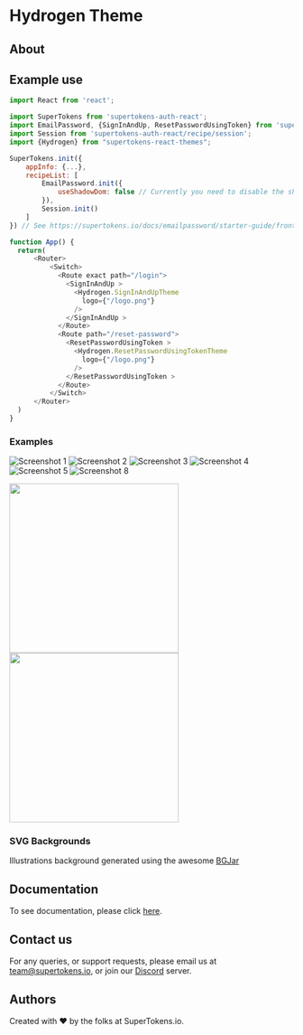
# Hydrogen Theme

## About

## Example use

```js
import React from 'react';

import SuperTokens from 'supertokens-auth-react';
import EmailPassword, {SignInAndUp, ResetPasswordUsingToken} from 'supertokens-auth-react/recipe/emailpassword';
import Session from 'supertokens-auth-react/recipe/session';
import {Hydrogen} from "supertokens-react-themes";

SuperTokens.init({
    appInfo: {...},
    recipeList: [
        EmailPassword.init({
            useShadowDom: false // Currently you need to disable the shadow Dom to use this theme.
        }),
        Session.init()
    ]
}) // See https://supertokens.io/docs/emailpassword/starter-guide/frontend

function App() {
  return(
      <Router>
          <Switch>
            <Route exact path="/login">
              <SignInAndUp >
                <Hydrogen.SignInAndUpTheme
                  logo={"/logo.png"}
                />
              </SignInAndUp >
            </Route>
            <Route path="/reset-password">
              <ResetPasswordUsingToken >
                <Hydrogen.ResetPasswordUsingTokenTheme
                  logo={"/logo.png"}
                />
              </ResetPasswordUsingToken >
            </Route>
          </Switch>
      </Router>
  )
}
```

### Examples


![Screenshot 1](https://raw.githubusercontent.com/NkxxkN/supertokens-auth-react-themes/main/assets/hydrogen/screenshot1.png?raw=true)
![Screenshot 2](https://raw.githubusercontent.com/NkxxkN/supertokens-auth-react-themes/main/assets/hydrogen/screenshot2.png?raw=true)
![Screenshot 3](https://raw.githubusercontent.com/NkxxkN/supertokens-auth-react-themes/main/assets/hydrogen/screenshot3.png?raw=true)
![Screenshot 4](https://raw.githubusercontent.com/NkxxkN/supertokens-auth-react-themes/main/assets/hydrogen/screenshot4.png?raw=true)
![Screenshot 5](https://raw.githubusercontent.com/NkxxkN/supertokens-auth-react-themes/main/assets/hydrogen/screenshot5.png?raw=true)
![Screenshot 8](https://raw.githubusercontent.com/NkxxkN/supertokens-auth-react-themes/main/assets/hydrogen/screenshot8.png?raw=true)


<img width="300px" src="https://raw.githubusercontent.com/NkxxkN/supertokens-auth-react-themes/main/assets/hydrogen/screenshot6.png?raw=true"/>

<img width="300px" src="https://raw.githubusercontent.com/NkxxkN/supertokens-auth-react-themes/main/assets/hydrogen/screenshot7.png?raw=true"/>


### SVG Backgrounds

Illustrations background generated using the awesome [BGJar](https://bgjar.com/)

## Documentation
To see documentation, please click [here](https://supertokens.io/docs/auth-react/installation).

## Contact us
For any queries, or support requests, please email us at team@supertokens.io, or join our [Discord](supertokens.io/discord) server.

## Authors
Created with :heart: by the folks at SuperTokens.io.
